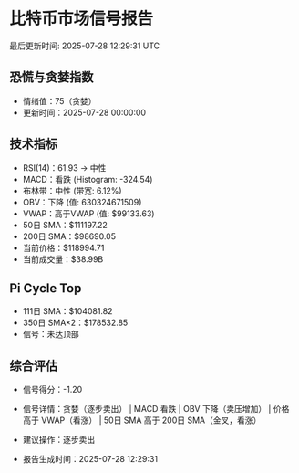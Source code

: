 # 比特币市场信号报告

最后更新时间: 2025-07-28 12:29:31 UTC

## 恐慌与贪婪指数
- 情绪值：75（贪婪）
- 更新时间：2025-07-28 00:00:00

## 技术指标
- RSI(14)：61.93 → 中性
- MACD：看跌 (Histogram: -324.54)
- 布林带：中性 (带宽: 6.12%)
- OBV：下降 (值: 630324671509)
- VWAP：高于VWAP (值: $99133.63)
- 50日 SMA：$111197.22
- 200日 SMA：$98690.05
- 当前价格：$118994.71
- 当前成交量：$38.99B

## Pi Cycle Top
- 111日 SMA：$104081.82
- 350日 SMA×2：$178532.85
- 信号：未达顶部

## 综合评估
- 信号得分：-1.20
- 信号详情：贪婪（逐步卖出） | MACD 看跌 | OBV 下降（卖压增加） | 价格高于 VWAP（看涨） | 50日 SMA 高于 200日 SMA（金叉，看涨）
- 建议操作：逐步卖出

- 报告生成时间：2025-07-28 12:29:31